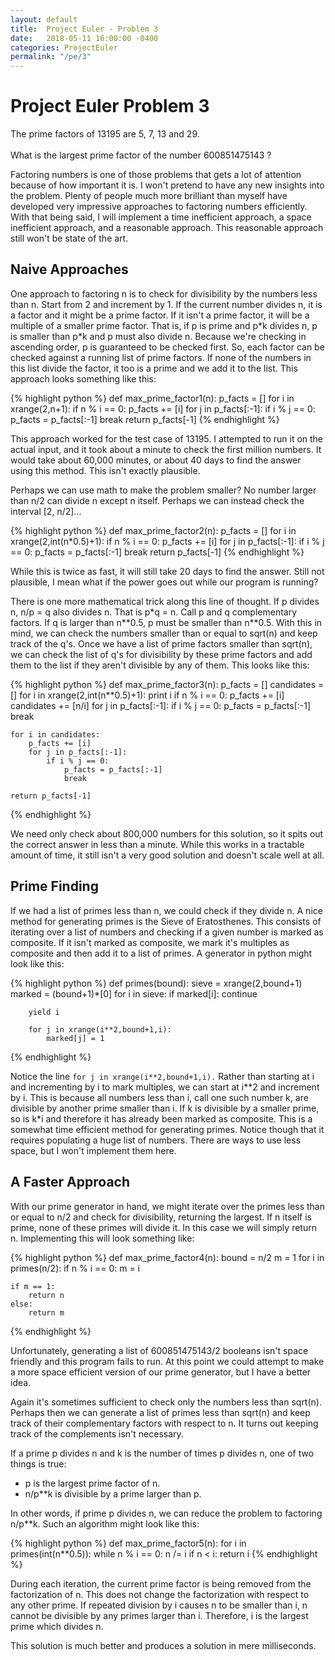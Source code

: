 ```yaml
---
layout: default
title:  Project Euler - Problem 3
date:   2018-05-11 16:00:00 -0400
categories: ProjectEuler
permalink: "/pe/3"
---
```


# Project Euler Problem 3

>
The prime factors of 13195 are 5, 7, 13 and 29.<br/><br/>
What is the largest prime factor of the number 600851475143 ?

Factoring numbers is one of those problems that gets a lot of attention because of how important it is. I won't pretend to have any new insights into the problem. Plenty of people much more brilliant than myself have developed very impressive approaches to factoring numbers efficiently. With that being said, I will implement a time inefficient approach, a space inefficient approach, and a reasonable approach. This reasonable approach still won't be state of the art.

## Naive Approaches

One approach to factoring n is to check for divisibility by the numbers less than n. Start from 2 and increment by 1. If the current number divides n, it is a factor and it might be a prime factor. If it isn't a prime factor, it will be a multiple of a smaller prime factor. That is, if p is prime and p\*k divides n, p is smaller than p\*k and p must also divide n. Because we're checking in ascending order, p is guaranteed to be checked first. So, each factor can be checked against a running list of prime factors. If none of the numbers in this list divide the factor, it too is a prime and we add it to the list. This approach looks something like this:

{% highlight python %}
def max_prime_factor1(n):
    p_facts = []
    for i in xrange(2,n+1):
        if n % i == 0:
            p_facts += [i]
            for j in p_facts[:-1]:
                if i % j == 0:
                    p_facts = p_facts[:-1]
                    break
    return p_facts[-1]
{% endhighlight %}

This approach worked for the test case of 13195. I attempted to run it on the actual input, and it took about a minute to check the first million numbers. It would take about 60,000 minutes, or about 40 days to find the answer using this method. This isn't exactly plausible.

Perhaps we can use math to make the problem smaller? No number larger than n/2 can divide n except n itself. Perhaps we can instead check the interval [2, n/2]...

{% highlight python %}
def max_prime_factor2(n):
    p_facts = []
    for i in xrange(2,int(n*0.5)+1):
        if n % i == 0:
            p_facts += [i]
            for j in p_facts[:-1]:
                if i % j == 0:
                    p_facts = p_facts[:-1]
                    break
    return p_facts[-1]
{% endhighlight %}

While this is twice as fast, it will still take 20 days to find the answer. Still not plausible, I mean what if the power goes out while our program is running?

There is one more mathematical trick along this line of thought. If p divides n, n/p = q also divides n. That is p\*q = n. Call p and q complementary factors. If q is larger than n\*\*0.5, p must be smaller than n\*\*0.5. With this in mind, we can check the numbers smaller than or equal to sqrt(n) and keep track of the q's. Once we have a list of prime factors smaller than sqrt(n), we can check the list of q's for divisibility by these prime factors and add them to the list if they aren't divisible by any of them. This looks like this:

{% highlight python %}
def max_prime_factor3(n):
    p_facts = []
    candidates = []
    for i in xrange(2,int(n**0.5)+1):
        print i
        if n % i == 0:
            p_facts += [i]
            candidates += [n/i]
            for j in p_facts[:-1]:
                if i % j == 0:
                    p_facts = p_facts[:-1]
                    break

    for i in candidates:
        p_facts += [i]
        for j in p_facts[:-1]:
            if i % j == 0:
                p_facts = p_facts[:-1]
                break

    return p_facts[-1]

{% endhighlight %}

We need only check about 800,000 numbers for this solution, so it spits out the correct answer in less than a minute. While this works in a tractable amount of time, it still isn't a very good solution and doesn't scale well at all.

## Prime Finding

If we had a list of primes less than n, we could check if they divide n. A nice method for generating primes is the Sieve of Eratosthenes. This consists of iterating over a list of numbers and checking if a given number is marked as composite. If it isn't marked as composite, we mark it's multiples as composite and then add it to a list of primes. A generator in python might look like this:

{% highlight python %}
def primes(bound):
    sieve = xrange(2,bound+1)
    marked = (bound+1)*[0]
    for i in sieve:
        if marked[i]:
            continue

        yield i

        for j in xrange(i**2,bound+1,i):
            marked[j] = 1

{% endhighlight %}

Notice the line `for j in xrange(i**2,bound+1,i).` Rather than starting at i and incrementing by i to mark multiples, we can start at i\*\*2 and increment by i. This is because all numbers less than i, call one such number k, are divisible by another prime smaller than i. If k is divisible by a smaller prime, so is k\*i and therefore it has already been marked as composite. This is a somewhat time efficient method for generating primes. Notice though that it requires populating a huge list of numbers. There are ways to use less space, but I won't implement them here.

## A Faster Approach

With our prime generator in hand, we might iterate over the primes less than or equal to n/2 and check for divisibility, returning the largest. If n itself is prime, none of these primes will divide it. In this case we will simply return n. Implementing this will look something like:

{% highlight python %}
def max_prime_factor4(n):
    bound = n/2
    m = 1
    for i in primes(n/2):
        if n % i == 0:
            m = i

    if m == 1:
        return n
    else:
        return m
{% endhighlight %}

Unfortunately, generating a list of 600851475143/2 booleans isn't space friendly and this program fails to run. At this point we could attempt to make a more space efficient version of our prime generator, but I have a better idea.

Again it's sometimes sufficient to check only the numbers less than sqrt(n). Perhaps then we can generate a list of primes less than sqrt(n) and keep track of their complementary factors with respect to n. It turns out keeping track of the complements isn't necessary.

If a prime p divides n and k is the number of times p divides n, one of two things is true:
- p is the largest prime factor of n.
- n/p**k is divisible by a prime larger than p.

In other words, if prime p divides n, we can reduce the problem to factoring n/p**k. Such an algorithm might look like this:

{% highlight python %}
def max_prime_factor5(n):
    for i in primes(int(n**0.5)):
        while n % i == 0:
            n /= i
        if n < i:
            return i
{% endhighlight %}

During each iteration, the current prime factor is being removed from the factorization of n. This does not change the factorization with respect to any other prime. If repeated division by i causes n to be smaller than i, n cannot be divisible by any primes larger than i. Therefore, i is the largest prime which divides n.

This solution is much better and produces a solution in mere milliseconds.
